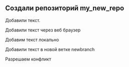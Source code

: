 ﻿##  Создали репозиторий my_new_repo

Добавили текст.

Добавили текст через веб браузер

Добавим текст локально

Добавили текст в новой ветке newbranch

Разрешаем конфликт
